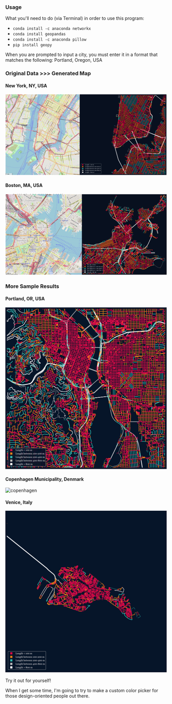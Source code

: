 ### Usage

What you'll need to do (via Terminal) in order to use this program:
* `conda install -c anaconda networkx`
* `conda install geopandas`
* `conda install -c anaconda pillow`
* `pip install geopy`

When you are prompted to input a city, you must enter it in a format
that matches the following:
Portland, Oregon, USA

### Original Data >>> Generated Map
#### New York, NY, USA
![new york comparison](city_maps/new_york_comparison.png)

#### Boston, MA, USA
![boston comparison](city_maps/boston_comparison.png)

### More Sample Results

#### Portland, OR, USA
![portland](city_maps/Portland.png)

#### Copenhagen Municipality, Denmark
![copenhagen](city_maps/Copenhagen.png)

#### Venice, Italy
![venice](city_maps/Venice.png)

Try it out for yourself!

When I get some time, I'm going to try to make a custom color picker
for those design-oriented people out there.
